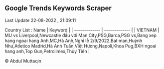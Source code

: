 

## Google Trends Keywords Scraper 
 
Last Update 22-08-2022 , 21:09:11

Country List :
 Name  | Keyword |
| ------------- | ------------- |
| VIETNAM | MU vs Liverpool,Newcastle đấu với Man City,PSG,Barca,PSG vs,Bang xep hang ngoai hang Anh,MC,Hà Anh,Nghỉ lễ 2/9/2022,Bat man,Huỳnh Như,Atletico Madrid,Hà Anh Tuấn,Việt Hương,Napoli,Khoa Pug,BXH ngoai hang anh,Top Gun,Petrolimex,Thùy Tiên |



© Abdul Muttaqin 
